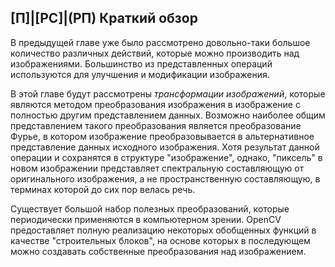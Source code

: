 ## [П]|[РС]|(РП) Краткий обзор

В предыдущей главе уже было рассмотрено довольно-таки большое количество различных действий, которые можно производить над изображениями. Большинство из представленных операций используются для улучшения и модификации изображения.

В этой главе будут рассмотрены *трансформации изображений*, которые являются методом преобразования изображения в изображение с полностью другим представлением данных. Возможно наиболее общим представлением такого преобразования является преобразование Фурье, в котором изображение преобразовывается в альтернативное представление данных исходного изображения. Хотя результат данной операции и сохранятся в структуре "изображение", однако, "пиксель" в новом изображении представляет спектральную составляющую от оригинального изображения, а не пространственную составляющую, в терминах которой до сих пор велась речь.

Существует большой набор полезных преобразований, которые периодически применяются в компьютерном зрении. OpenCV предоставляет полную реализацию некоторых обобщенных функций в качестве "строительных блоков", на основе которых в последующем можно создавать собственные преобразования над изображением.
